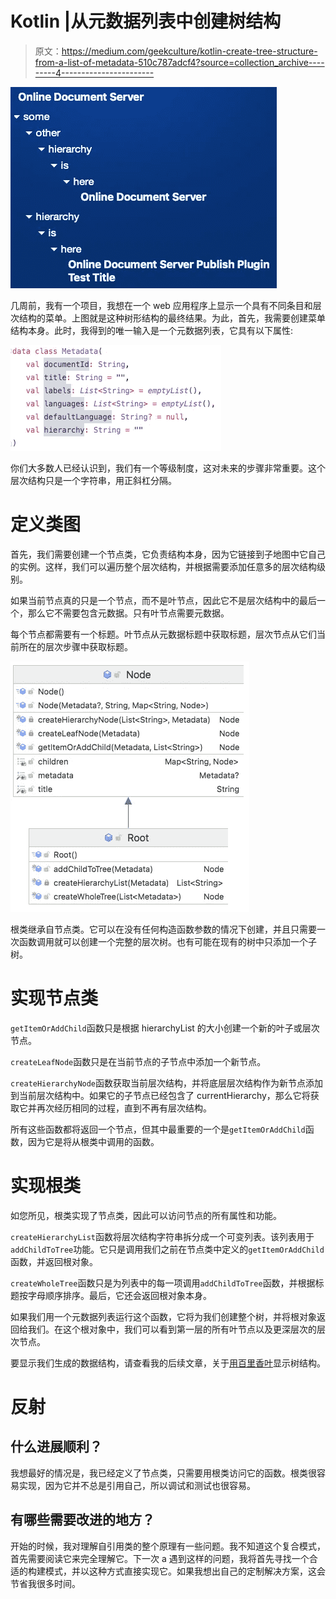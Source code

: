 # Kotlin |从元数据列表中创建树结构

> 原文：<https://medium.com/geekculture/kotlin-create-tree-structure-from-a-list-of-metadata-510c787adcf4?source=collection_archive---------4----------------------->

![](img/6e7e9e41dc167176c6131b0f725e5fdf.png)

几周前，我有一个项目，我想在一个 web 应用程序上显示一个具有不同条目和层次结构的菜单。上图就是这种树形结构的最终结果。为此，首先，我需要创建菜单结构本身。此时，我得到的唯一输入是一个元数据列表，它具有以下属性:

![](img/199644a2703aceb2d9aa3f84fb0297f7.png)

你们大多数人已经认识到，我们有一个等级制度，这对未来的步骤非常重要。这个层次结构只是一个字符串，用正斜杠分隔。

# 定义类图

首先，我们需要创建一个节点类，它负责结构本身，因为它链接到子地图中它自己的实例。这样，我们可以遍历整个层次结构，并根据需要添加任意多的层次结构级别。

如果当前节点真的只是一个节点，而不是叶节点，因此它不是层次结构中的最后一个，那么它不需要包含元数据。只有叶节点需要元数据。

每个节点都需要有一个标题。叶节点从元数据标题中获取标题，层次节点从它们当前所在的层次步骤中获取标题。

![](img/926484df6f69f987efd769ec477059c1.png)

根类继承自节点类。它可以在没有任何构造函数参数的情况下创建，并且只需要一次函数调用就可以创建一个完整的层次树。也有可能在现有的树中只添加一个子树。

# 实现节点类

`getItemOrAddChild`函数只是根据 hierarchyList 的大小创建一个新的叶子或层次节点。

`createLeafNode`函数只是在当前节点的子节点中添加一个新节点。

`createHierarchyNode`函数获取当前层次结构，并将底层层次结构作为新节点添加到当前层次结构中。如果它的子节点已经包含了 currentHierarchy，那么它将获取它并再次经历相同的过程，直到不再有层次结构。

所有这些函数都将返回一个节点，但其中最重要的一个是`getItemOrAddChild`函数，因为它是将从根类中调用的函数。

# 实现根类

如您所见，根类实现了节点类，因此可以访问节点的所有属性和功能。

`createHierarchyList`函数将层次结构字符串拆分成一个可变列表。该列表用于`addChildToTree`功能。它只是调用我们之前在节点类中定义的`getItemOrAddChild`函数，并返回根对象。

`createWholeTree`函数只是为列表中的每一项调用`addChildToTree`函数，并根据标题按字母顺序排序。最后，它还会返回根对象本身。

如果我们用一个元数据列表运行这个函数，它将为我们创建整个树，并将根对象返回给我们。在这个根对象中，我们可以看到第一层的所有叶节点以及更深层次的层次节点。

要显示我们生成的数据结构，请查看我的后续文章，关于[用百里香叶](https://manserpatrice.medium.com/thymeleaf-create-dynamic-hierarchy-trees-with-kotlin-micronaut-4b4449574f85)显示树结构。

# 反射

## 什么进展顺利？

我想最好的情况是，我已经定义了节点类，只需要用根类访问它的函数。根类很容易实现，因为它并不总是引用自己，所以调试和测试也很容易。

## 有哪些需要改进的地方？

开始的时候，我对理解自引用类的整个原理有一些问题。我不知道这个复合模式，首先需要阅读它来完全理解它。下一次 a 遇到这样的问题，我将首先寻找一个合适的构建模式，并以这种方式直接实现它。如果我想出自己的定制解决方案，这会节省我很多时间。